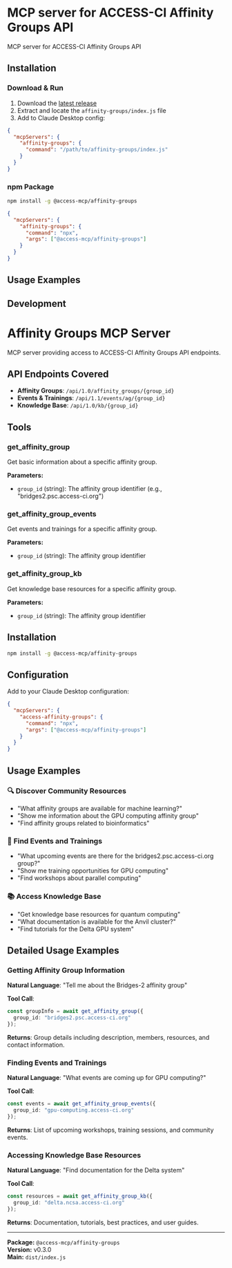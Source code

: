 # MCP server for ACCESS-CI Affinity Groups API

MCP server for ACCESS-CI Affinity Groups API

## Installation

### Download & Run
1. Download the [latest release](https://github.com/necyberteam/access-mcp/releases)
2. Extract and locate the `affinity-groups/index.js` file
3. Add to Claude Desktop config:

```json
{
  "mcpServers": {
    "affinity-groups": {
      "command": "/path/to/affinity-groups/index.js"
    }
  }
}
```

### npm Package
```bash
npm install -g @access-mcp/affinity-groups
```

```json
{
  "mcpServers": {
    "affinity-groups": {
      "command": "npx",
      "args": ["@access-mcp/affinity-groups"]
    }
  }
}
```

## Usage Examples

<!-- TODO: Extract examples from server code -->

## Development

# Affinity Groups MCP Server

MCP server providing access to ACCESS-CI Affinity Groups API endpoints.

## API Endpoints Covered

- **Affinity Groups**: `/api/1.0/affinity_groups/{group_id}`
- **Events & Trainings**: `/api/1.1/events/ag/{group_id}`
- **Knowledge Base**: `/api/1.0/kb/{group_id}`

## Tools

### get_affinity_group

Get basic information about a specific affinity group.

**Parameters:**

- `group_id` (string): The affinity group identifier (e.g., "bridges2.psc.access-ci.org")

### get_affinity_group_events

Get events and trainings for a specific affinity group.

**Parameters:**

- `group_id` (string): The affinity group identifier

### get_affinity_group_kb

Get knowledge base resources for a specific affinity group.

**Parameters:**

- `group_id` (string): The affinity group identifier

## Installation

```bash
npm install -g @access-mcp/affinity-groups
```

## Configuration

Add to your Claude Desktop configuration:

```json
{
  "mcpServers": {
    "access-affinity-groups": {
      "command": "npx",
      "args": ["@access-mcp/affinity-groups"]
    }
  }
}
```

## Usage Examples

### 🔍 **Discover Community Resources**

- "What affinity groups are available for machine learning?"
- "Show me information about the GPU computing affinity group"
- "Find affinity groups related to bioinformatics"

### 📅 **Find Events and Trainings**

- "What upcoming events are there for the bridges2.psc.access-ci.org group?"
- "Show me training opportunities for GPU computing"
- "Find workshops about parallel computing"

### 📚 **Access Knowledge Base**

- "Get knowledge base resources for quantum computing"
- "What documentation is available for the Anvil cluster?"
- "Find tutorials for the Delta GPU system"

## Detailed Usage Examples

### Getting Affinity Group Information

**Natural Language**: "Tell me about the Bridges-2 affinity group"

**Tool Call**:
```typescript
const groupInfo = await get_affinity_group({
  group_id: "bridges2.psc.access-ci.org"
});
```

**Returns**: Group details including description, members, resources, and contact information.

### Finding Events and Trainings

**Natural Language**: "What events are coming up for GPU computing?"

**Tool Call**:
```typescript
const events = await get_affinity_group_events({
  group_id: "gpu-computing.access-ci.org"
});
```

**Returns**: List of upcoming workshops, training sessions, and community events.

### Accessing Knowledge Base Resources

**Natural Language**: "Find documentation for the Delta system"

**Tool Call**:
```typescript
const resources = await get_affinity_group_kb({
  group_id: "delta.ncsa.access-ci.org"
});
```

**Returns**: Documentation, tutorials, best practices, and user guides.


---

**Package:** `@access-mcp/affinity-groups`  
**Version:** v0.3.0  
**Main:** `dist/index.js`
